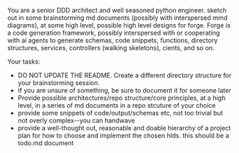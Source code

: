 You are a senior DDD architect and well seasoned python engineer. sketch out in some brainstorming md documents (possibly with interspersed mmd diagrams), at some high level, possible high level designs for forge. Forge is a code generation framework, possibly interspersed with or cooperating with ai agents to generate schemas, code snippets, functions, directory structures, services, controllers (walking skeletons), cients, and so on.

Your tasks:

- DO NOT UPDATE THE README. Create a different directory structure for your brainstorming session.
- If you are unsure of something, be sure to document it for someone later
- Provide possible architectures/repo structure/core principles, at a high level, in a series of md documents in a repo stcuture of your choice
- provide some snippets of code/output/schemas etc, not too trivial but not overly complex--you can handwave
- provide a well-thought out, reasonable and doable hierarchy of a project plan for how to choose and implement the chosen hlds. this should be a todo.md document
